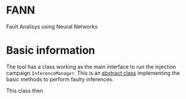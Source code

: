 # FANN
Fault Analisys using Neural Networks

# Basic information

The tool has a class working as the main interface to run the injection campaign `InferenceManager`. This is an [abstract class](https://docs.python.org/3/library/abc.html) implementing the basic methods to perform faulty inferences.

This class then 